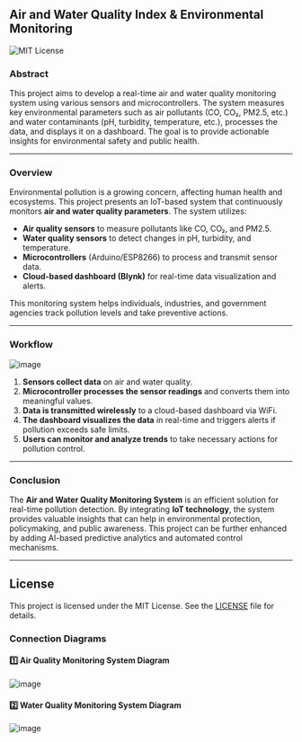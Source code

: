 
## **Air and Water Quality Index & Environmental Monitoring**  

![MIT License](https://img.shields.io/badge/License-MIT-green.svg)

### **Abstract**  
This project aims to develop a real-time air and water quality monitoring system using various sensors and microcontrollers. The system measures key environmental parameters such as air pollutants (CO, CO₂, PM2.5, etc.) and water contaminants (pH, turbidity, temperature, etc.), processes the data, and displays it on a dashboard. The goal is to provide actionable insights for environmental safety and public health.  

---

### **Overview**  
Environmental pollution is a growing concern, affecting human health and ecosystems. This project presents an IoT-based system that continuously monitors **air and water quality parameters**. The system utilizes:  
- **Air quality sensors** to measure pollutants like CO, CO₂, and PM2.5.  
- **Water quality sensors** to detect changes in pH, turbidity, and temperature.  
- **Microcontrollers** (Arduino/ESP8266) to process and transmit sensor data.  
- **Cloud-based dashboard (Blynk)** for real-time data visualization and alerts.  

This monitoring system helps individuals, industries, and government agencies track pollution levels and take preventive actions.  

---

### **Workflow**  

![image](https://github.com/user-attachments/assets/7b620d6e-3d84-4bc1-a44c-b6c9ab56aa65)

1. **Sensors collect data** on air and water quality.  
2. **Microcontroller processes the sensor readings** and converts them into meaningful values.  
3. **Data is transmitted wirelessly** to a cloud-based dashboard via WiFi.  
4. **The dashboard visualizes the data** in real-time and triggers alerts if pollution exceeds safe limits.  
5. **Users can monitor and analyze trends** to take necessary actions for pollution control.  

---

### **Conclusion**  
The **Air and Water Quality Monitoring System** is an efficient solution for real-time pollution detection. By integrating **IoT technology**, the system provides valuable insights that can help in environmental protection, policymaking, and public awareness. This project can be further enhanced by adding AI-based predictive analytics and automated control mechanisms.  

---

## License

This project is licensed under the MIT License. See the [LICENSE](LICENSE) file for details.


### **Connection Diagrams**  
#### **1️⃣ Air Quality Monitoring System Diagram**  
![image](https://github.com/user-attachments/assets/f81c366b-5235-47f4-8a8e-21560af23685)


#### **2️⃣ Water Quality Monitoring System Diagram**  
![image](https://github.com/user-attachments/assets/1552a45a-1fcd-4bfd-936f-575684a1d5a5)

